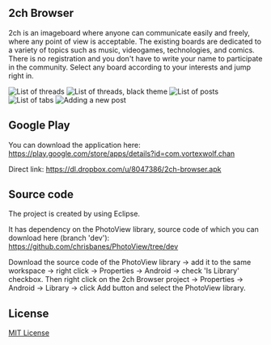 ## 2ch Browser

2ch is an imageboard where anyone can communicate easily and freely, where any point of view is acceptable. 
The existing boards are dedicated to a variety of topics such as music, videogames, technologies, and comics. 
There is no registration and you don't have to write your name to participate in the community. 
Select any board according to your interests and jump right in.

![List of threads](https://lh3.ggpht.com/l1trjGygFflcWpGirBNn_5jqTSmyT_2jwgHUbnHtNa2iB2c4jrKDWoNBPXDGFoduz7A)
![List of threads, black theme](https://lh4.ggpht.com/WqHdGasXUdYFBvy_g0PD900Uzl-bTJzX0Uwmw15Ti7MM2fOsYfRcFPeUC1VHY_B6wg)
![List of posts](https://lh6.ggpht.com/gikWpKVmQK_vrWDWyqGwmU5c3DK_Hgd9p_YmIN6BsQAMmscLSOOCHBrPnVyQUMQJ9uc)
![List of tabs](https://lh5.ggpht.com/SAfqIvfvia1GewTu_MDiQpsVO0RWEhYnFg8WNamhjvIQs4JL4-JL491Yy0phd58OdMc2)
![Adding a new post](https://lh6.ggpht.com/Sz5T-wP8v3DpObPUVIBg76qtyrKsS_sXzXxd28JY-Uz2-TXBQy10bKnlL6d82KKj-g)

## Google Play

You can download the application here: 
https://play.google.com/store/apps/details?id=com.vortexwolf.chan  

Direct link: 
https://dl.dropbox.com/u/8047386/2ch-browser.apk

## Source code

The project is created by using Eclipse.

It has dependency on the PhotoView library, source code of which you can download here (branch 'dev'): https://github.com/chrisbanes/PhotoView/tree/dev

Download the source code of the PhotoView library -> add it to the same workspace -> right click -> Properties -> Android -> check 'Is Library' checkbox.
Then right click on the 2ch Browser project -> Properties -> Android -> Library -> click Add button and select the PhotoView library.

## License

[MIT License][license]

[license]: https://github.com/vortexwolf/2ch-Browser/blob/master/MIT-LICENSE.txt


